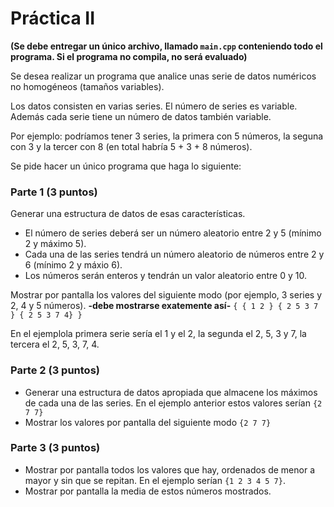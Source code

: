 # Práctica II

**(Se debe entregar un único archivo, llamado `main.cpp` conteniendo todo el programa. Si el programa no compila, no será evaluado)**

Se desea realizar un programa que analice unas serie de datos numéricos no homogéneos (tamaños variables).

Los datos consisten en varias series. El número de series es variable. Además cada serie tiene un número de datos también variable.

Por ejemplo: podríamos tener 3 series, la primera con 5 números, la seguna con 3 y la tercer con 8 (en total habría 5 + 3 + 8 números).

Se pide hacer un único programa que haga lo siguiente:

 ### Parte 1 (3 puntos)
 Generar una estructura de datos de esas características. 
  * El número de series deberá ser un número aleatorio entre 2 y 5 (mínimo 2 y máximo 5). 
  * Cada una de las series tendrá un número aleatorio de números entre 2 y 6 (mínimo 2 y máxio 6). 
  * Los números serán enteros y tendrán un valor aleatorio entre 0 y 10.

Mostrar por pantalla los valores del siguiente modo (por ejemplo, 3 series y 2, 4 y 5 números). **-debe mostrarse exatemente así-**
`{ { 1 2 } { 2 5 3 7 } { 2 5 3 7 4} }`

En el ejemplola primera serie sería el 1 y el 2, la segunda el 2, 5, 3 y 7, la tercera el 2, 5, 3, 7, 4.

### Parte 2 (3 puntos)
  * Generar una estructura de datos apropiada que almacene los máximos de cada una de las series. En el ejemplo anterior estos valores serían `{2 7 7}` 
  * Mostrar los valores por pantalla del siguiente modo `{2 7 7}`
 
 ### Parte 3 (3 puntos)
 
 * Mostrar por pantalla todos los valores que hay, ordenados de menor a mayor y sin que se repitan. En el ejemplo serían `{1 2 3 4 5 7}`.
 * Mostrar por pantalla la media de estos números mostrados.